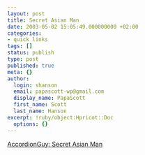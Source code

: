 ```yaml
---
layout: post
title: Secret Asian Man
date: 2003-05-02 15:05:49.000000000 +02:00
categories:
- quick links
tags: []
status: publish
type: post
published: true
meta: {}
author:
  login: shanson
  email: papascott-wp@gmail.com
  display_name: PapaScott
  first_name: Scott
  last_name: Hanson
excerpt: !ruby/object:Hpricot::Doc
  options: {}
---
```

<p><a title="I've eaten _salads_ with more macho" href="http://www.kode-fu.com/shame/2003_04_27_archive.shtml#200232010">AccordionGuy: Secret Asian Man</a></p>
